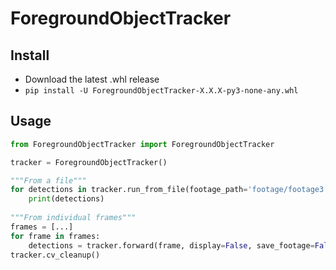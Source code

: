 # ForegroundObjectTracker

## Install

- Download the latest .whl release
- ```pip install -U ForegroundObjectTracker-X.X.X-py3-none-any.whl```


## Usage

```python
from ForegroundObjectTracker import ForegroundObjectTracker

tracker = ForegroundObjectTracker()

"""From a file"""
for detections in tracker.run_from_file(footage_path='footage/footage3.mp4', display=True, save_footage=False):
    print(detections)
    
"""From individual frames"""
frames = [...]
for frame in frames:
    detections = tracker.forward(frame, display=False, save_footage=False)
tracker.cv_cleanup()
```